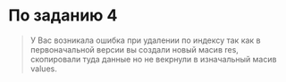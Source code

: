 # По заданию 4
>У Вас возникала ошибка при удалении по индексу так как в первоначальной версии вы создали новый масив res, скопировали туда данные но не векрнули в изначальный масив values.